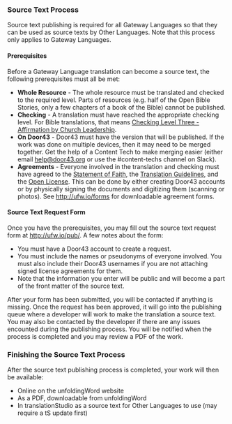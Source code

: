 
### Source Text Process

Source text publishing is required for all Gateway Languages so that they can be used as source texts by Other Languages.  Note that this process only applies to Gateway Languages.

#### Prerequisites

Before a Gateway Language translation can become a source text, the following prerequisites must all be met:

   * **Whole Resource** - The whole resource must be translated and checked to the required level.  Parts of resources (e.g. half of the Open Bible Stories, only a few chapters of a book of the Bible) cannot be published.
   * **Checking** - A translation must have reached the appropriate checking level.  For Bible translations, that means [Checking Level Three - Affirmation by Church Leadership](../../checking/level3/01.md).
   * **On Door43** - Door43 must have the version that will be published.  If the work was done on multiple devices, then it may need to be merged together.  Get the help of a Content Tech to make merging easier (either email <help@door43.org> or use the #content-techs channel on Slack).
   * **Agreements** - Everyone involved in the translation and checking must have agreed to the [Statement of Faith](../../intro/statement-of-faith/01.md), the [Translation Guidelines](../../intro/translation-guidelines/01.md), and the [Open License](../../intro/open-license/01.md). This can be done by either creating Door43 accounts or by physically signing the documents and digitizing them (scanning or photos).  See http://ufw.io/forms for downloadable agreement forms.


#### Source Text Request Form

Once you have the prerequisites, you may fill out the source text request form at http://ufw.io/pub/.  A few notes about the form:

* You must have a Door43 account to create a request.
* You must include the names or pseudonyms of everyone involved.  You must also include their Door43 usernames if you are not attaching signed license agreements for them.
* Note that the information you enter will be public and will become a part of the front matter of the source text.

After your form has been submitted, you will be contacted if anything is missing.  Once the request has been approved, it will go into the publishing queue where a developer will work to make the translation a source text.  You may also be contacted by the developer if there are any issues encounted during the publishing process.  You will be notified when the process is completed and you may review a PDF of the work.

### Finishing the Source Text Process

After the source text publishing process is completed, your work will then be available:

* Online on the unfoldingWord website
* As a PDF, downloadable from unfoldingWord
* In translationStudio as a source text for Other Languages to use (may require a tS update first)